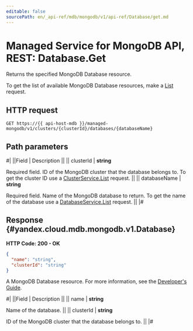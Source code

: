 ```yaml
---
editable: false
sourcePath: en/_api-ref/mdb/mongodb/v1/api-ref/Database/get.md
---
```


# Managed Service for MongoDB API, REST: Database.Get

Returns the specified MongoDB Database resource.

To get the list of available MongoDB Database resources, make a [List](/docs/managed-mongodb/api-ref/Database/list#List) request.

## HTTP request

```
GET https://{{ api-host-mdb }}/managed-mongodb/v1/clusters/{clusterId}/databases/{databaseName}
```

## Path parameters

#|
||Field | Description ||
|| clusterId | **string**

Required field. ID of the MongoDB cluster that the database belongs to.
To get the cluster ID use a [ClusterService.List](/docs/managed-mongodb/api-ref/Cluster/list#List) request. ||
|| databaseName | **string**

Required field. Name of the MongoDB database to return.
To get the name of the database use a [DatabaseService.List](/docs/managed-mongodb/api-ref/Database/list#List) request. ||
|#

## Response {#yandex.cloud.mdb.mongodb.v1.Database}

**HTTP Code: 200 - OK**

```json
{
  "name": "string",
  "clusterId": "string"
}
```

A MongoDB Database resource. For more information, see the
[Developer's Guide](/docs/managed-mongodb/concepts).

#|
||Field | Description ||
|| name | **string**

Name of the database. ||
|| clusterId | **string**

ID of the MongoDB cluster that the database belongs to. ||
|#